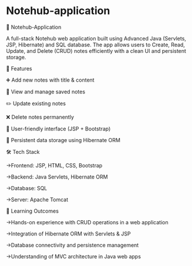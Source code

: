 # Notehub-application

📝 Notehub-Application

A full-stack Notehub web application built using Advanced Java (Servlets, JSP, Hibernate) and SQL database.
The app allows users to Create, Read, Update, and Delete (CRUD) notes efficiently with a clean UI and persistent storage.

🚀 Features

➕ Add new notes with title & content

📖 View and manage saved notes

✏️ Update existing notes

❌ Delete notes permanently

🎨 User-friendly interface (JSP + Bootstrap)

💾 Persistent data storage using Hibernate ORM

🛠️ Tech Stack

->Frontend: JSP, HTML, CSS, Bootstrap

->Backend: Java Servlets, Hibernate ORM

->Database: SQL

->Server: Apache Tomcat

🎯 Learning Outcomes

->Hands-on experience with CRUD operations in a web application

->Integration of Hibernate ORM with Servlets & JSP

->Database connectivity and persistence management

->Understanding of MVC architecture in Java web apps
